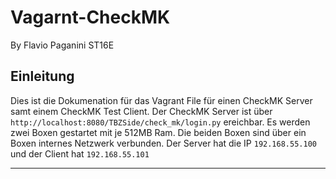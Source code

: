 # Vagarnt-CheckMK
By Flavio Paganini ST16E
## Einleitung
Dies ist die Dokumenation für das Vagrant File für einen CheckMK Server samt einem CheckMK Test Client. Der CheckMK Server ist über `http://localhost:8080/TBZSide/check_mk/login.py` ereichbar. Es werden zwei Boxen gestartet mit je 512MB Ram. Die beiden Boxen sind über ein Boxen internes Netzwerk verbunden. Der Server hat die IP `192.168.55.100` und der Client hat `192.168.55.101`
___
